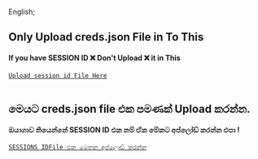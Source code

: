 English;
## Only Upload creds.json File in To This
#### If you have SESSION ID ❌ Don't Upload ❌ it in This
[`Upload session id File Here`](/)
<br><br>

## මෙයට creds.json file එක පමණක් Upload කරන්න.
#### ඔයාගාව තියෙන්නේ SESSION ID එක නම් ඒක මේකට අප්ලෝඩ් කරන්න එපා !
[`SESSIONS IDFile එක මෙතන අප්ලොඩ් කරන්න`](/)
